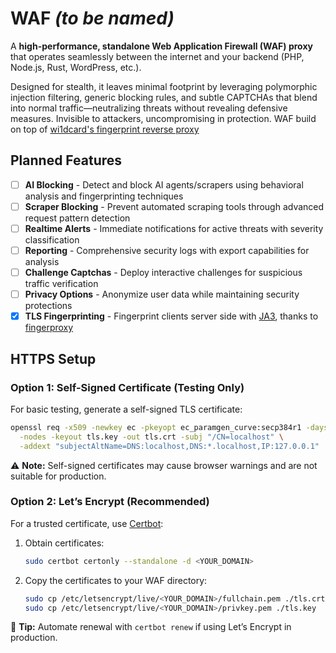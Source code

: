 # WAF *(to be named)*

A **high-performance, standalone Web Application Firewall (WAF) proxy** that operates seamlessly between the internet and your backend (PHP, Node.js, Rust, WordPress, etc.).

Designed for stealth, it leaves minimal footprint by leveraging polymorphic injection filtering, generic blocking rules, and subtle CAPTCHAs that blend into normal traffic—neutralizing threats without revealing defensive measures. Invisible to attackers, uncompromising in protection. WAF build on top of [wi1dcard's fingerprint reverse proxy](https://github.com/wi1dcard/fingerproxy)

## Planned Features

- [ ] **AI Blocking** - Detect and block AI agents/scrapers using behavioral analysis and fingerprinting techniques
- [ ] **Scraper Blocking** - Prevent automated scraping tools through advanced request pattern detection
- [ ] **Realtime Alerts** - Immediate notifications for active threats with severity classification
- [ ] **Reporting** - Comprehensive security logs with export capabilities for analysis
- [ ] **Challenge Captchas** - Deploy interactive challenges for suspicious traffic verification
- [ ] **Privacy Options** - Anonymize user data while maintaining security protections
- [x] **TLS Fingerprinting** - Fingerprint clients server side with [JA3](https://engineering.salesforce.com/tls-fingerprinting-with-ja3-and-ja3s-247362855967/), thanks to [fingerproxy](https://github.com/wi1dcard/fingerproxy)

## HTTPS Setup  

### Option 1: Self-Signed Certificate (Testing Only)

For basic testing, generate a self-signed TLS certificate:  

```bash
openssl req -x509 -newkey ec -pkeyopt ec_paramgen_curve:secp384r1 -days 3650 \
  -nodes -keyout tls.key -out tls.crt -subj "/CN=localhost" \
  -addext "subjectAltName=DNS:localhost,DNS:*.localhost,IP:127.0.0.1"
```  

⚠️ **Note:** Self-signed certificates may cause browser warnings and are not suitable for production.  

### Option 2: Let’s Encrypt (Recommended)  

For a trusted certificate, use [Certbot](https://certbot.eff.org):  

1. Obtain certificates:  

   ```bash
   sudo certbot certonly --standalone -d <YOUR_DOMAIN>
   ```  

2. Copy the certificates to your WAF directory:  

   ```bash
   sudo cp /etc/letsencrypt/live/<YOUR_DOMAIN>/fullchain.pem ./tls.crt  
   sudo cp /etc/letsencrypt/live/<YOUR_DOMAIN>/privkey.pem ./tls.key  
   ```  

🔹 **Tip:** Automate renewal with `certbot renew` if using Let’s Encrypt in production.  
